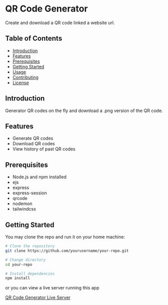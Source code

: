 # QR Code Generator

Create and download a QR code linked a website url.

## Table of Contents

- [Introduction](#introduction)
- [Features](#features)
- [Prerequisites](#prerequisites)
- [Getting Started](#getting-started)
- [Usage](#usage)
- [Contributing](#contributing)
- [License](#license)

## Introduction

Generator QR codes on the fly and download a .png version of the QR code.

## Features


- Generate QR codes
- Download QR codes
- View history of past QR codes

## Prerequisites

- Node.js and npm installed
- ejs
- express
- express-session
- qrcode
- nodemon
- tailwindcss

## Getting Started

You may clone the repo and run it on your home machine:

```bash
# Clone the repository
git clone https://github.com/yourusername/your-repo.git

# Change directory
cd your-repo

# Install dependencies
npm install
```
or you can view a live server running this app

[QR Code Generator Live Server](https://qr-code-generator-ien6.onrender.com/)
